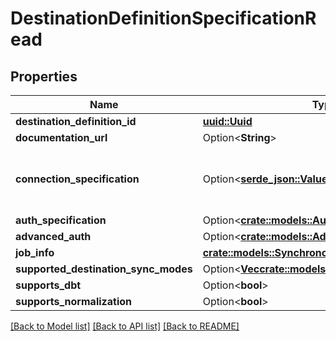 # DestinationDefinitionSpecificationRead

## Properties

Name | Type | Description | Notes
------------ | ------------- | ------------- | -------------
**destination_definition_id** | [**uuid::Uuid**](uuid::Uuid.md) |  | 
**documentation_url** | Option<**String**> |  | [optional]
**connection_specification** | Option<[**serde_json::Value**](.md)> | The specification for what values are required to configure the destinationDefinition. | [optional]
**auth_specification** | Option<[**crate::models::AuthSpecification**](AuthSpecification.md)> |  | [optional]
**advanced_auth** | Option<[**crate::models::AdvancedAuth**](AdvancedAuth.md)> |  | [optional]
**job_info** | [**crate::models::SynchronousJobRead**](SynchronousJobRead.md) |  | 
**supported_destination_sync_modes** | Option<[**Vec<crate::models::DestinationSyncMode>**](DestinationSyncMode.md)> |  | [optional]
**supports_dbt** | Option<**bool**> |  | [optional]
**supports_normalization** | Option<**bool**> |  | [optional]

[[Back to Model list]](../README.md#documentation-for-models) [[Back to API list]](../README.md#documentation-for-api-endpoints) [[Back to README]](../README.md)



